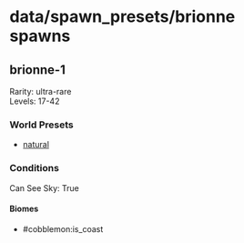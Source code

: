 # data/spawn_presets/brionne spawns  
  
## brionne-1  
Rarity: ultra-rare  
Levels: 17-42  
  
### World Presets  
* [natural](data/spawn_data/natural.md)  
  
### Conditions  
Can See Sky: True  
  
#### Biomes  
  * #cobblemon:is_coast
  
